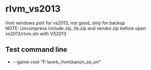 # rlvm_vs2013
rlvm windows port for vs2013, not good, only for backup  
NOTE: Uncompress include.zip, lib.zip and vendor.zip before open vs2013/rlvm.sln with VS2013      

## Test command line  
* --game-root "F:\work_rlvm\kanon_se_ori"  
